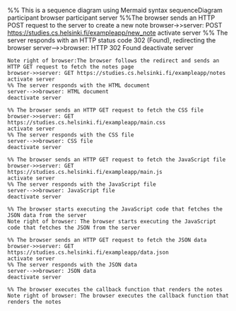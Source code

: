 
%% This is a sequence diagram using Mermaid syntax
sequenceDiagram
    participant browser
    participant server 
   %%The browser sends an HTTP POST request to the server to create a new note
    browser->>server: POST https://studies.cs.helsinki.fi/exampleapp/new_note
    activate server
    %% The server responds with an HTTP status code 302 (Found), redirecting the browser
    server-->>browser: HTTP 302 Found
    deactivate server

    Note right of browser:The browser follows the redirect and sends an HTTP GET request to fetch the notes page
    browser->>server: GET https://studies.cs.helsinki.fi/exampleapp/notes
    activate server
    %% The server responds with the HTML document
    server-->>browser: HTML document
    deactivate server

    %% The browser sends an HTTP GET request to fetch the CSS file
    browser->>server: GET https://studies.cs.helsinki.fi/exampleapp/main.css
    activate server
    %% The server responds with the CSS file
    server-->>browser: CSS file
    deactivate server

    %% The browser sends an HTTP GET request to fetch the JavaScript file
    browser->>server: GET https://studies.cs.helsinki.fi/exampleapp/main.js
    activate server
    %% The server responds with the JavaScript file
    server-->>browser: JavaScript file
    deactivate server

    %% The browser starts executing the JavaScript code that fetches the JSON data from the server
    Note right of browser: The browser starts executing the JavaScript code that fetches the JSON from the server

    %% The browser sends an HTTP GET request to fetch the JSON data
    browser->>server: GET https://studies.cs.helsinki.fi/exampleapp/data.json
    activate server
    %% The server responds with the JSON data
    server-->>browser: JSON data
    deactivate server

    %% The browser executes the callback function that renders the notes
    Note right of browser: The browser executes the callback function that renders the notes